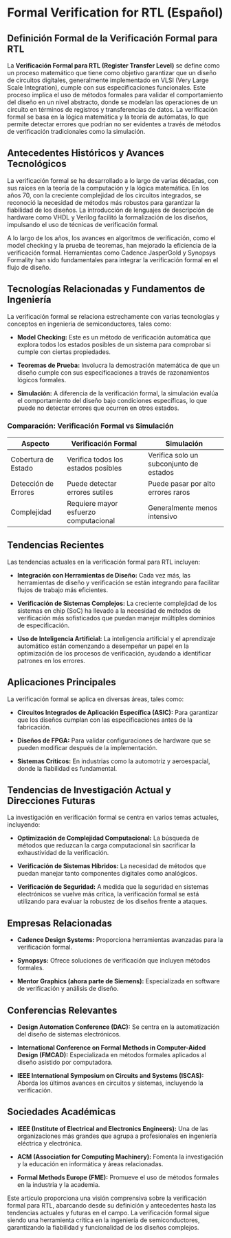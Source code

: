 # Formal Verification for RTL (Español)

## Definición Formal de la Verificación Formal para RTL

La **Verificación Formal para RTL (Register Transfer Level)** se define como un proceso matemático que tiene como objetivo garantizar que un diseño de circuitos digitales, generalmente implementado en VLSI (Very Large Scale Integration), cumple con sus especificaciones funcionales. Este proceso implica el uso de métodos formales para validar el comportamiento del diseño en un nivel abstracto, donde se modelan las operaciones de un circuito en términos de registros y transferencias de datos. La verificación formal se basa en la lógica matemática y la teoría de autómatas, lo que permite detectar errores que podrían no ser evidentes a través de métodos de verificación tradicionales como la simulación.

## Antecedentes Históricos y Avances Tecnológicos

La verificación formal se ha desarrollado a lo largo de varias décadas, con sus raíces en la teoría de la computación y la lógica matemática. En los años 70, con la creciente complejidad de los circuitos integrados, se reconoció la necesidad de métodos más robustos para garantizar la fiabilidad de los diseños. La introducción de lenguajes de descripción de hardware como VHDL y Verilog facilitó la formalización de los diseños, impulsando el uso de técnicas de verificación formal.

A lo largo de los años, los avances en algoritmos de verificación, como el model checking y la prueba de teoremas, han mejorado la eficiencia de la verificación formal. Herramientas como Cadence JasperGold y Synopsys Formality han sido fundamentales para integrar la verificación formal en el flujo de diseño.

## Tecnologías Relacionadas y Fundamentos de Ingeniería

La verificación formal se relaciona estrechamente con varias tecnologías y conceptos en ingeniería de semiconductores, tales como:

- **Model Checking:** Este es un método de verificación automática que explora todos los estados posibles de un sistema para comprobar si cumple con ciertas propiedades.
  
- **Teoremas de Prueba:** Involucra la demostración matemática de que un diseño cumple con sus especificaciones a través de razonamientos lógicos formales.

- **Simulación:** A diferencia de la verificación formal, la simulación evalúa el comportamiento del diseño bajo condiciones específicas, lo que puede no detectar errores que ocurren en otros estados.

### Comparación: Verificación Formal vs Simulación

| Aspecto               | Verificación Formal                  | Simulación                          |
|----------------------|-------------------------------------|-------------------------------------|
| Cobertura de Estado   | Verifica todos los estados posibles | Verifica solo un subconjunto de estados |
| Detección de Errores  | Puede detectar errores sutiles      | Puede pasar por alto errores raros   |
| Complejidad          | Requiere mayor esfuerzo computacional | Generalmente menos intensivo         |

## Tendencias Recientes

Las tendencias actuales en la verificación formal para RTL incluyen:

- **Integración con Herramientas de Diseño:** Cada vez más, las herramientas de diseño y verificación se están integrando para facilitar flujos de trabajo más eficientes.
  
- **Verificación de Sistemas Complejos:** La creciente complejidad de los sistemas en chip (SoC) ha llevado a la necesidad de métodos de verificación más sofisticados que puedan manejar múltiples dominios de especificación.

- **Uso de Inteligencia Artificial:** La inteligencia artificial y el aprendizaje automático están comenzando a desempeñar un papel en la optimización de los procesos de verificación, ayudando a identificar patrones en los errores.

## Aplicaciones Principales

La verificación formal se aplica en diversas áreas, tales como:

- **Circuitos Integrados de Aplicación Específica (ASIC):** Para garantizar que los diseños cumplan con las especificaciones antes de la fabricación.
  
- **Diseños de FPGA:** Para validar configuraciones de hardware que se pueden modificar después de la implementación.

- **Sistemas Críticos:** En industrias como la automotriz y aeroespacial, donde la fiabilidad es fundamental.

## Tendencias de Investigación Actual y Direcciones Futuras

La investigación en verificación formal se centra en varios temas actuales, incluyendo:

- **Optimización de Complejidad Computacional:** La búsqueda de métodos que reduzcan la carga computacional sin sacrificar la exhaustividad de la verificación.
  
- **Verificación de Sistemas Híbridos:** La necesidad de métodos que puedan manejar tanto componentes digitales como analógicos.

- **Verificación de Seguridad:** A medida que la seguridad en sistemas electrónicos se vuelve más crítica, la verificación formal se está utilizando para evaluar la robustez de los diseños frente a ataques.

## Empresas Relacionadas

- **Cadence Design Systems:** Proporciona herramientas avanzadas para la verificación formal.
  
- **Synopsys:** Ofrece soluciones de verificación que incluyen métodos formales.

- **Mentor Graphics (ahora parte de Siemens):** Especializada en software de verificación y análisis de diseño.

## Conferencias Relevantes

- **Design Automation Conference (DAC):** Se centra en la automatización del diseño de sistemas electrónicos.
  
- **International Conference on Formal Methods in Computer-Aided Design (FMCAD):** Especializada en métodos formales aplicados al diseño asistido por computadora.

- **IEEE International Symposium on Circuits and Systems (ISCAS):** Aborda los últimos avances en circuitos y sistemas, incluyendo la verificación.

## Sociedades Académicas

- **IEEE (Institute of Electrical and Electronics Engineers):** Una de las organizaciones más grandes que agrupa a profesionales en ingeniería eléctrica y electrónica.

- **ACM (Association for Computing Machinery):** Fomenta la investigación y la educación en informática y áreas relacionadas.

- **Formal Methods Europe (FME):** Promueve el uso de métodos formales en la industria y la academia.

Este artículo proporciona una visión comprensiva sobre la verificación formal para RTL, abarcando desde su definición y antecedentes hasta las tendencias actuales y futuras en el campo. La verificación formal sigue siendo una herramienta crítica en la ingeniería de semiconductores, garantizando la fiabilidad y funcionalidad de los diseños complejos.